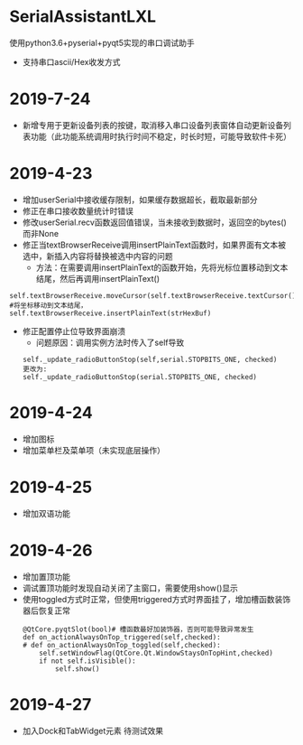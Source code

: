 # SerialAssistantLXL
使用python3.6+pyserial+pyqt5实现的串口调试助手

- 支持串口ascii/Hex收发方式

# 2019-7-24
- 新增专用于更新设备列表的按键，取消移入串口设备列表窗体自动更新设备列表功能（此功能系统调用时执行时间不稳定，时长时短，可能导致软件卡死）

# 2019-4-23
- 增加userSerial中接收缓存限制，如果缓存数据超长，截取最新部分
- 修正在串口接收数量统计时错误
- 修改userSerial.recv函数返回值错误，当未接收到数据时，返回空的bytes()而非None
- 修正当textBrowserReceive调用insertPlainText函数时，如果界面有文本被选中，新插入内容将替换被选中内容的问题
    - 方法：在需要调用insertPlainText的函数开始，先将光标位置移动到文本结尾，然后再调用insertPlainText()
```
self.textBrowserReceive.moveCursor(self.textBrowserReceive.textCursor().End)    #将坐标移动到文本结尾，
self.textBrowserReceive.insertPlainText(strHexBuf)
```
- 修正配置停止位导致界面崩溃
    - 问题原因：调用实例方法时传入了self导致
    ```
    self._update_radioButtonStop(self,serial.STOPBITS_ONE, checked)
    更改为:
    self._update_radioButtonStop(serial.STOPBITS_ONE, checked)
    ```
# 2019-4-24
- 增加图标
- 增加菜单栏及菜单项（未实现底层操作）

# 2019-4-25
- 增加双语功能

# 2019-4-26
- 增加置顶功能
- 调试置顶功能时发现自动关闭了主窗口，需要使用show()显示
- 使用toggled方式时正常，但使用triggered方式时界面挂了，增加槽函数装饰器后恢复正常
    ```
    @QtCore.pyqtSlot(bool)# 槽函数最好加装饰器，否则可能导致异常发生
    def on_actionAlwaysOnTop_triggered(self,checked):
    # def on_actionAlwaysOnTop_toggled(self,checked):
        self.setWindowFlag(QtCore.Qt.WindowStaysOnTopHint,checked)
        if not self.isVisible():
            self.show()
    ```
# 2019-4-27
- 加入Dock和TabWidget元素 待测试效果